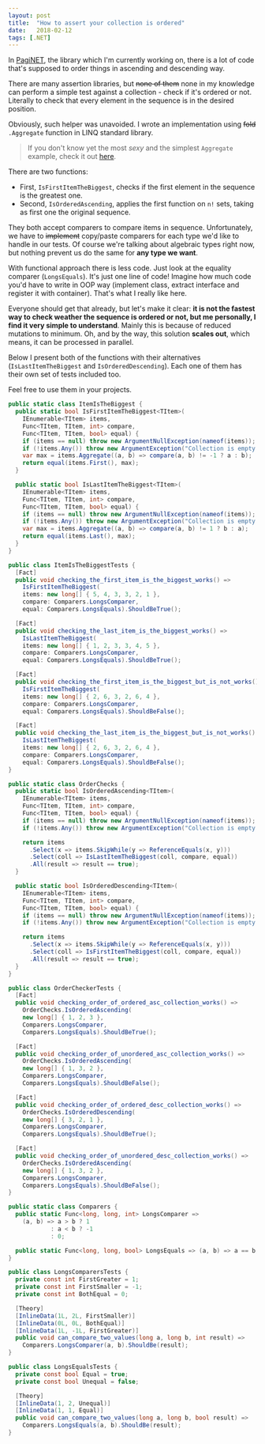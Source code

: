 ```yaml
---
layout: post
title:  "How to assert your collection is ordered"
date:   2018-02-12
tags: [.NET]
---
```


In [PagiNET](https://github.com/pizycki/PagiNET), the library which I'm currently working on, there is a lot of code that's supposed to order things in ascending and descending way.

There are many assertion libraries, but ~~none of them~~ none in my knowledge can perform a simple test against a collection - check if it's ordered or not. Literally to check that every element in the sequence is in the desired position.

Obviously, such helper was unavoided. I wrote an implementation using ~~fold~~ `.Aggregate` function in LINQ standard library.

> If you don't know yet the most _sexy_ and the simplest `Aggregate` example, check it out [here](http://izzydev.net/DevoWeek/2017/12/03/DevoWeek.html).

There are two functions:

* First, `IsFirstItemTheBiggest`, checks if the first element in the sequence is the greatest one.
* Second, `IsOrderedAscending`, applies the first function on `n!` sets, taking as first one the original sequence.

They both accept comparers to compare items in sequence. Unfortunately, we have to ~~implement~~ copy/paste comparers for each type we'd like to handle in our tests. Of course we're talking about algebraic types right now, but nothing prevent us do the same for **any type we want**.

With functional approach there is less code. Just look at the equality comparer (`LongsEquals`). It's just one line of code! Imagine how much code you'd have to write in OOP way (implement class, extract interface and register it with container). That's what I really like here.

Everyone should get that already, but let's make it clear: **it is not the fastest way to check weather the sequence is ordered or not, but me personally, I find it very simple to understand**. Mainly this is because of reduced mutations to minimum. Oh, and by the way, this solution **scales out**, which means, it can be processed in parallel.

Below I present both of the functions with their alternatives (`IsLastItemTheBiggest` and `IsOrderedDescending`). Each one of them has their own set of tests included too.

Feel free to use them in your projects.

```csharp
public static class ItemIsTheBiggest {
  public static bool IsFirstItemTheBiggest<TItem>(
    IEnumerable<TItem> items,
    Func<TItem, TItem, int> compare,
    Func<TItem, TItem, bool> equal) {
    if (items == null) throw new ArgumentNullException(nameof(items));
    if (!items.Any()) throw new ArgumentException("Collection is empty.");
    var max = items.Aggregate((a, b) => compare(a, b) != -1 ? a : b);
    return equal(items.First(), max);
  }

  public static bool IsLastItemTheBiggest<TItem>(
    IEnumerable<TItem> items,
    Func<TItem, TItem, int> compare,
    Func<TItem, TItem, bool> equal) {
    if (items == null) throw new ArgumentNullException(nameof(items));
    if (!items.Any()) throw new ArgumentException("Collection is empty.");
    var max = items.Aggregate((a, b) => compare(a, b) != 1 ? b : a);
    return equal(items.Last(), max);
  }
}

public class ItemIsTheBiggestTests {
  [Fact] 
  public void checking_the_first_item_is_the_biggest_works() =>
    IsFirstItemTheBiggest(
    items: new long[] { 5, 4, 3, 3, 2, 1 },
    compare: Comparers.LongsComparer,
    equal: Comparers.LongsEquals).ShouldBeTrue();

  [Fact]
  public void checking_the_last_item_is_the_biggest_works() =>
    IsLastItemTheBiggest(
    items: new long[] { 1, 2, 3, 3, 4, 5 },
    compare: Comparers.LongsComparer,
    equal: Comparers.LongsEquals).ShouldBeTrue();

  [Fact]
  public void checking_the_first_item_is_the_biggest_but_is_not_works() =>
    IsFirstItemTheBiggest(
    items: new long[] { 2, 6, 3, 2, 6, 4 },
    compare: Comparers.LongsComparer,
    equal: Comparers.LongsEquals).ShouldBeFalse();

  [Fact]
  public void checking_the_last_item_is_the_biggest_but_is_not_works() =>
    IsLastItemTheBiggest(
    items: new long[] { 2, 6, 3, 2, 6, 4 },
    compare: Comparers.LongsComparer,
    equal: Comparers.LongsEquals).ShouldBeFalse();
}
```

```csharp
public static class OrderChecks {
  public static bool IsOrderedAscending<TItem>(
    IEnumerable<TItem> items,
    Func<TItem, TItem, int> compare,
    Func<TItem, TItem, bool> equal) {
    if (items == null) throw new ArgumentNullException(nameof(items));
    if (!items.Any()) throw new ArgumentException("Collection is empty.");

    return items
      .Select(x => items.SkipWhile(y => ReferenceEquals(x, y)))
      .Select(coll => IsLastItemTheBiggest(coll, compare, equal))
      .All(result => result == true);
  }

  public static bool IsOrderedDescending<TItem>(
    IEnumerable<TItem> items,
    Func<TItem, TItem, int> compare,
    Func<TItem, TItem, bool> equal) {
    if (items == null) throw new ArgumentNullException(nameof(items));
    if (!items.Any()) throw new ArgumentException("Collection is empty.");

    return items
      .Select(x => items.SkipWhile(y => ReferenceEquals(x, y)))
      .Select(coll => IsFirstItemTheBiggest(coll, compare, equal))
      .All(result => result == true);
  }
}

public class OrderCheckerTests {
  [Fact]
  public void checking_order_of_ordered_asc_collection_works() =>
    OrderChecks.IsOrderedAscending(
    new long[] { 1, 2, 3 },
    Comparers.LongsComparer,
    Comparers.LongsEquals).ShouldBeTrue();

  [Fact]
  public void checking_order_of_unordered_asc_collection_works() =>
    OrderChecks.IsOrderedAscending(
    new long[] { 1, 3, 2 },
    Comparers.LongsComparer,
    Comparers.LongsEquals).ShouldBeFalse();

  [Fact]
  public void checking_order_of_ordered_desc_collection_works() =>
    OrderChecks.IsOrderedDescending(
    new long[] { 3, 2, 1 },
    Comparers.LongsComparer,
    Comparers.LongsEquals).ShouldBeTrue();

  [Fact]
  public void checking_order_of_unordered_desc_collection_works() =>
    OrderChecks.IsOrderedAscending(
    new long[] { 1, 3, 2 },
    Comparers.LongsComparer,
    Comparers.LongsEquals).ShouldBeFalse();
}
```

```csharp
public static class Comparers {
  public static Func<long, long, int> LongsComparer =>
    (a, b) => a > b ? 1
            : a < b ? -1
            : 0;

  public static Func<long, long, bool> LongsEquals => (a, b) => a == b;
}

public class LongsComparersTests {
  private const int FirstGreater = 1;
  private const int FirstSmaller = -1;
  private const int BothEqual = 0;

  [Theory]
  [InlineData(1L, 2L, FirstSmaller)]
  [InlineData(0L, 0L, BothEqual)]
  [InlineData(1L, -1L, FirstGreater)]
  public void can_compare_two_values(long a, long b, int result) =>
    Comparers.LongsComparer(a, b).ShouldBe(result);
}

public class LongsEqualsTests {
  private const bool Equal = true;
  private const bool Unequal = false;

  [Theory]
  [InlineData(1, 2, Unequal)]
  [InlineData(1, 1, Equal)]
  public void can_compare_two_values(long a, long b, bool result) =>
    Comparers.LongsEquals(a, b).ShouldBe(result);
}
```
